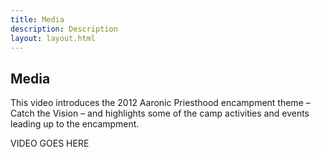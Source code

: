 ```yaml
---
title: Media
description: Description
layout: layout.html
---
```


## Media

This video introduces the 2012 Aaronic Priesthood encampment theme – Catch the Vision – and highlights some of the camp activities and events leading up to the encampment.

VIDEO GOES HERE
